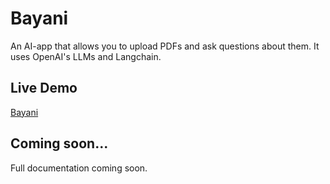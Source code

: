 # Bayani
An AI-app that allows you to upload PDFs and ask questions about them. It uses OpenAI's LLMs and Langchain.

## Live Demo
[Bayani](bayani.streamlit.app)

## Coming soon...
Full documentation coming soon.
